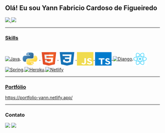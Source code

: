 ## Olá! Eu sou Yann Fabricio Cardoso de Figueiredo 

 <div>
  <a href="https://github.com/YannFigueiredo/">
  <img height="180em" src="https://github-readme-stats.vercel.app/api?username=YannFigueiredo&show_icons=true&theme=dracula&include_all_commits=true&count_private=true"/>
  <img height="180em" src="https://github-readme-stats.vercel.app/api/top-langs/?username=YannFigueiredo&layout=compact&langs_count=7&theme=dracula"/>
</div>
<hr/>
 
### Skills
 
<div style="display: inline_block"><br>
  <img align="center" alt="Java" title="Java" height="50" width="60"src="https://img.icons8.com/color/48/000000/java-coffee-cup-logo--v1.png"/>
  <img align="center" alt="Python" title="Python" height="50" width="60" src="https://raw.githubusercontent.com/devicons/devicon/master/icons/python/python-original.svg">
  <img align="center" alt="HTML 5" title="HTML 5" height="45" width="55" src="https://raw.githubusercontent.com/devicons/devicon/master/icons/html5/html5-original.svg">
  <img align="center" alt="CSS 3" title="CSS 3" height="45" width="55" src="https://raw.githubusercontent.com/devicons/devicon/master/icons/css3/css3-plain.svg"> 
  <img align="center" alt="JavaScript" title="JavaScript" height="45" width="55" src="https://raw.githubusercontent.com/devicons/devicon/master/icons/javascript/javascript-plain.svg">
   <img align="center" alt="TypeScript" title="TypeScript" height="45" width="55" src="https://raw.githubusercontent.com/devicons/devicon/master/icons/typescript/typescript-plain.svg">
  <img align="center" alt="Django" title="Django" height="45" width="45" src="https://seeklogo.com/images/D/django-logo-4C5ECF7036-seeklogo.com.png">
  <img align="center" alt="React" title="React" height="45" width="45" src="https://raw.githubusercontent.com/devicons/devicon/master/icons/react/react-original.svg">
  <img align="center" alt="Spring" title="Spring" height="45" width="45" src="https://www.vectorlogo.zone/logos/springio/springio-icon.svg">
  <img align="center" alt="Heroku" title="Heroku" height="45" width="45" src="https://dashboard.snapcraft.io/site_media/appmedia/2017/09/heroku.png">
  <img align="center" alt="Netlify" title="Netlify" height="45" width="55" src="https://www.vectorlogo.zone/logos/netlify/netlify-icon.svg">
</div>
 <hr/>
 
 ### Portfólio
 
 https://portfolio-yann.netlify.app/
 
 <hr/>
 
 ### Contato
 
<div> 
  <a href = "mailto:yann.fabricio@hotmail.com"><img src="https://img.shields.io/badge/-Hotmail-%23333?style=for-the-badge&logo=hotmail&logoColor=white" target="_blank"></a>
  <a href="https://www.linkedin.com/in/yann-figueiredo-5a5046102/" target="_blank"><img src="https://img.shields.io/badge/-LinkedIn-%230077B5?style=for-the-badge&logo=linkedin&logoColor=white" target="_blank"></a> 
</div>
